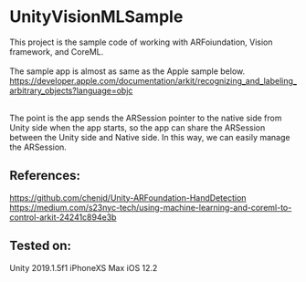 # UnityVisionMLSample
This project is the sample code of working with ARFoiundation, Vision framework, and CoreML.<br>
<br>
The sample app is almost as same as the Apple sample below.<br>
https://developer.apple.com/documentation/arkit/recognizing_and_labeling_arbitrary_objects?language=objc<br>
<br>

The point is the app sends the ARSession pointer to the native side from Unity side when the app starts, so the app can share the ARSession between the Unity side and Native side.
In this way, we can easily manage the ARSession.

## References:
https://github.com/chenjd/Unity-ARFoundation-HandDetection<br>
https://medium.com/s23nyc-tech/using-machine-learning-and-coreml-to-control-arkit-24241c894e3b

## Tested on:
Unity 2019.1.5f1
iPhoneXS Max iOS 12.2
